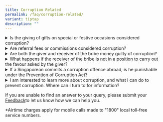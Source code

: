```yaml
---
title: Corruption Related
permalink: /faq/corruption-related/
variant: tiptap
description: ""
---
```

<p></p>
<div data-type="detailGroup" class="isomer-accordion isomer-accordion-white">
<details class="isomer-details">
<summary>Is the giving of gifts on special or festive occasions considered corruption?</summary>
<div data-type="detailsContent" class="isomer-details-content">
<p>Broadly, corruption is receiving, asking for or giving any gratification
to induce a person to do a favour with a corrupt intent. Therefore, it
is not so straightforward without fully understanding the circumstances
of the case, the individual facts and the intent of the parties involved.
Each case must be assessed on its own merits to determine if it is a case
of corruption. The act of giving a genuine gift (such as red packets) in
itself without any corrupt intention is not considered corruption. However,
if the gift is given secretly, or in a manner that attempts to avoid notice
or attention with a view of securing personal special privilege or advantage
and more so at the expense of the recipient’s principal’s/employer’s interest
(i.e. resulting in a compromise of the recipient’s official duties), it
may be deemed to be corrupt and hence an offence under the Prevention of
Corruption Act. In giving gifts, especially if it involved parties whom
one may have an official relationship with, one may want to consider being
upfront with the recipient’s boss and employer. This would improve transparency
and at the same time allow the recipient’s employer to assess if the recipient
could be held beholden to the gifts.</p>
<p></p>
<p>Should you be in any doubt as to whether any particular transaction is
corrupt, you can consult the CPIB Duty Officer at the CPIB HQ at 2 Lengkok
Bahru, or the Corruption Reporting &amp; Heritage Centre at 247 Whitley
Road. Alternatively, you can call the Duty Officer at our hotline: 1800
– 3760000*.</p>
</div>
</details>
<details class="isomer-details">
<summary>Are referral fees or commissions considered corruption?</summary>
<div data-type="detailsContent" class="isomer-details-content">
<p>While there are no exhaustive guidelines as to when the payment or receipt
of referral fees is corrupt, much will depend on the individual facts and
circumstances of the case and the intent of the parties involved. For example,
whether such payments or receipts are properly accounted for, and whether
the receivers or the givers are allowed or authorised to accept or make
such payments either by their company or the regulatory bodies relating
to their profession.</p>
<p></p>
<p>Although it is not possible to list all instances where payment will be
deemed to be corrupt, the law has held that one of the elements that is
required to establish a corrupt transaction is that the transaction must
appear to the ordinary person to be “objectively corrupt”. Therefore, clear
instances of corruption would include instances where a “referral fee”
is given to an employee as an inducement or as a reward for gaining business
advantage and/or is intended to influence the employee to act in such a
way that compromises his employer’s interests. Each case must be assessed
on its own merits to determine if it is a case of corruption.</p>
<p></p>
<p>Should you be in any doubt as to whether any particular transaction is
corrupt, you can consult the CPIB Duty Officer at the CPIB HQ at 2 Lengkok
Bahru, or the Corruption Reporting &amp; Heritage Centre at 247 Whitley
Road. Alternatively, you can call the Duty Officer at our hotline: 1800
– 3760000*.</p>
</div>
</details>
<details class="isomer-details">
<summary>Are both the giver and receiver of the bribe money guilty of corruption?</summary>
<div data-type="detailsContent" class="isomer-details-content">
<p>Yes, it is an offence to give or receive a bribe.</p>
</div>
</details>
<details class="isomer-details">
<summary>What happens if the receiver of the bribe is not in a position to carry
out the favour asked by the giver?</summary>
<div data-type="detailsContent" class="isomer-details-content">
<p>The receiver of the bribe can be charged and convicted of corruption even
if he/she is not in the position to carry out the favour asked by the giver
of the bribe.</p>
</div>
</details>
<details class="isomer-details">
<summary>If a Singaporean commits a corruption offence abroad, is he punishable
under the Prevention of Corruption Act?</summary>
<div data-type="detailsContent" class="isomer-details-content">
<p>Yes, the Act has extra-territorial powers over a Singapore citizen to
deal with corrupt acts outside Singapore as though it were committed in
Singapore. Non-citizens may be investigated and prosecuted in Singapore
if they abet the commission of a corruption offence related to Singapore.</p>
</div>
</details>
<details class="isomer-details">
<summary>I am interested to learn more about corruption, and what I can do to prevent
corruption. Where can I turn to for information?</summary>
<div data-type="detailsContent" class="isomer-details-content">
<p>The CPIB website covers a comprehensive range of information about corruption.</p>
<p></p>
<p>We conduct Learning Journeys for students and Corruption Prevention Talks
for both public and private organisations. Please refer to the e-Booking
for Learning Journey and e-Booking for Public Education Talk for more details.</p>
</div>
</details>
</div>
<p>If you are unable to find an answer to your query, please submit your
<a href="mailto: info@cpib.gov.sg" rel="noopener noreferrer nofollow" target="_blank">Feedback</a>to let us know how we can help you.</p>
<p>*Airtime charges apply for mobile calls made to "1800" local toll-free
service numbers.</p>